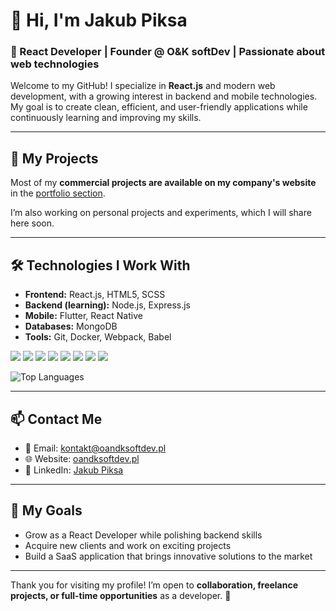 # 👋 Hi, I'm Jakub Piksa

### 💼 React Developer | Founder @ O&K softDev | Passionate about web technologies

Welcome to my GitHub! I specialize in **React.js** and modern web development, with a growing interest in backend and mobile technologies. My goal is to create clean, efficient, and user-friendly applications while continuously learning and improving my skills.

---

## 🚀 My Projects

Most of my **commercial projects are available on my company's website** in the [portfolio section](https://oandksoftdev.pl#projects).  

I’m also working on personal projects and experiments, which I will share here soon.

---

## 🛠 Technologies I Work With

- **Frontend:** React.js, HTML5, SCSS  
- **Backend (learning):** Node.js, Express.js  
- **Mobile:** Flutter, React Native  
- **Databases:** MongoDB  
- **Tools:** Git, Docker, Webpack, Babel  

<p>
  <img src="https://img.shields.io/badge/React-61DAFB?style=for-the-badge&logo=react&logoColor=white" />
  <img src="https://img.shields.io/badge/HTML5-E34F26?style=for-the-badge&logo=html5&logoColor=white" />
  <img src="https://img.shields.io/badge/SCSS-CC6699?style=for-the-badge&logo=sass&logoColor=white" />
  <img src="https://img.shields.io/badge/Flutter-02569B?style=for-the-badge&logo=flutter&logoColor=white" />
  <img src="https://img.shields.io/badge/React_Native-61DAFB?style=for-the-badge&logo=react&logoColor=white" />
  <img src="https://img.shields.io/badge/JavaScript-F7DF1E?style=for-the-badge&logo=javascript&logoColor=black" />
  <img src="https://img.shields.io/badge/Node.js-339933?style=for-the-badge&logo=node.js&logoColor=white" />
  <img src="https://img.shields.io/badge/MongoDB-47A248?style=for-the-badge&logo=mongodb&logoColor=white" />
</p>

![Top Languages](https://github-readme-stats.vercel.app/api/top-langs/?username=JakubPiksa&layout=compact&count_private=true&theme=radical&hide=html,css)

---

## 📫 Contact Me

- 📧 Email: [kontakt@oandksoftdev.pl](mailto:kontakt@oandksoftdev.pl)  
- 🌐 Website: [oandksoftdev.pl](https://oandksoftdev.pl/)  
- 💼 LinkedIn: [Jakub Piksa](https://www.linkedin.com/in/jakub-piksa)  

---

## 🎯 My Goals

- Grow as a React Developer while polishing backend skills  
- Acquire new clients and work on exciting projects  
- Build a SaaS application that brings innovative solutions to the market  

---

Thank you for visiting my profile! I’m open to **collaboration, freelance projects, or full-time opportunities** as a developer. 🚀
